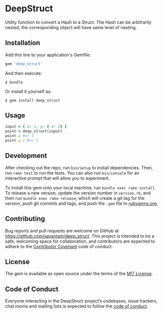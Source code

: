 # DeepStruct

Utility function to convert a Hash to a Struct. The Hash can be arbitrarily nested, the corresponding
object will have same level of nesting.

## Installation

Add this line to your application's Gemfile:

```ruby
gem 'deep_struct'
```

And then execute:

    $ bundle

Or install it yourself as:

    $ gem install deep_struct

## Usage

```ruby
input = { x: 1, y: { z: 2} }
point = deep_struct(input)
point.x #=> 1
point.y.z #=> 2
```

## Development

After checking out the repo, run `bin/setup` to install dependencies. Then, run `rake test` to run the tests. You can also run `bin/console` for an interactive prompt that will allow you to experiment.

To install this gem onto your local machine, run `bundle exec rake install`. To release a new version, update the version number in `version.rb`, and then run `bundle exec rake release`, which will create a git tag for the version, push git commits and tags, and push the `.gem` file to [rubygems.org](https://rubygems.org).

## Contributing

Bug reports and pull requests are welcome on GitHub at https://github.com/sayantam/deep_struct. This project is intended to be a safe, welcoming space for collaboration, and contributors are expected to adhere to the [Contributor Covenant](http://contributor-covenant.org) code of conduct.

## License

The gem is available as open source under the terms of the [MIT License](https://opensource.org/licenses/MIT).

## Code of Conduct

Everyone interacting in the DeepStruct project’s codebases, issue trackers, chat rooms and mailing lists is expected to follow the [code of conduct](https://github.com/sayantam/deep_struct/blob/master/CODE_OF_CONDUCT.md).
